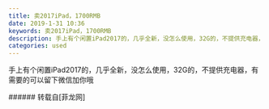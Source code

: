 ```yaml
---
title: 卖2017iPad，1700RMB
date: 2019-1-31 10:36
keywords: 卖2017iPad，1700RMB
description: 手上有个闲置iPad2017的，几乎全新，没怎么使用，32G的，不提供充电器，有需要的可以留下微信加你哦
categories: used
---
```

<td class="t_f" id="postmessage_2863695">

手上有个闲置iPad2017的，几乎全新，没怎么使用，32G的，不提供充电器，有需要的可以留下微信加你哦<br/>
</td>
###### 转载自[菲龙网]